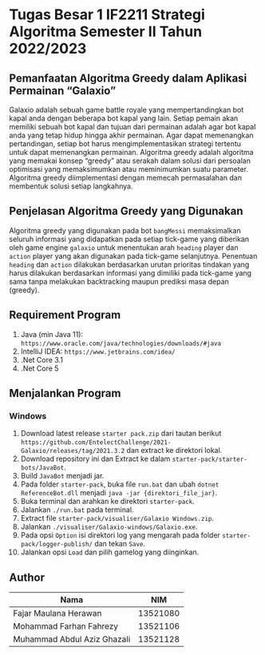 # Tugas Besar 1 IF2211 Strategi Algoritma Semester II Tahun 2022/2023  
## Pemanfaatan Algoritma Greedy dalam Aplikasi Permainan “Galaxio”
Galaxio adalah sebuah game battle royale yang mempertandingkan bot kapal anda dengan beberapa bot kapal yang lain. Setiap pemain akan memiliki sebuah bot kapal dan tujuan dari permainan adalah agar bot kapal anda yang tetap hidup hingga akhir permainan. Agar dapat memenangkan pertandingan, setiap bot harus mengimplementasikan strategi tertentu untuk dapat memenangkan permainan.
Algoritma greedy adalah algoritma yang memakai konsep “greedy” atau serakah dalam solusi dari persoalan optimisasi yang memaksimumkan atau meminimumkan suatu parameter. Algoritma greedy diimplementasi dengan memecah permasalahan dan membentuk solusi setiap langkahnya.

## Penjelasan Algoritma Greedy yang Digunakan
Algoritma greedy yang digunakan pada bot `bangMessi` memaksimalkan seluruh informasi yang didapatkan pada setiap tick-game yang diberikan oleh game engine `galaxio` untuk menentukan arah `heading` player dan `action` player yang akan digunakan pada tick-game selanjutnya. Penentuan `heading` dan `action` dilakukan berdasarkan urutan prioritas tindakan yang harus dilakukan berdasarkan informasi yang dimiliki pada tick-game yang sama tanpa melakukan backtracking maupun prediksi masa depan (greedy).

## Requirement Program
1. Java (min Java 11): ```https://www.oracle.com/java/technologies/downloads/#java ```
2. IntelIiJ IDEA: ```https://www.jetbrains.com/idea/ ```
3. .Net Core 3.1
4. .Net Core 5

## Menjalankan Program
### Windows
1. Download latest release `starter pack.zip` dari tautan berikut ```https://github.com/EntelectChallenge/2021-Galaxio/releases/tag/2021.3.2``` dan extract ke direktori lokal.
2. Download repository ini dan Extract ke dalam ```starter-pack/starter-bots/JavaBot```.
3. Build `JavaBot` menjadi jar.
4. Pada folder `starter-pack`, buka file `run.bat` dan ubah `dotnet ReferenceBot.dll` menjadi ```java -jar {direktori_file_jar}```.
5. Buka terminal dan arahkan ke direktori `starter-pack`.
6. Jalankan ```./run.bat``` pada terminal.
7. Extract file `starter-pack/visualiser/Galaxio Windows.zip`.
8. Jalankan ```./visualiser/Galaxio-windows/Galaxio.exe```.
9. Pada opsi `Option` isi direktori log yang mengarah pada folder ```starter-pack/logger-publish/``` dan tekan `Save`.
10. Jalankan opsi `Load` dan pilih gamelog yang diinginkan.

## Author
| Nama        | NIM           |
| ------------- |:-------------:|
| Fajar Maulana Herawan     | 13521080 |
| Mohammad Farhan Fahrezy   | 13521106 |   
| Muhammad Abdul Aziz Ghazali | 13521128| 

